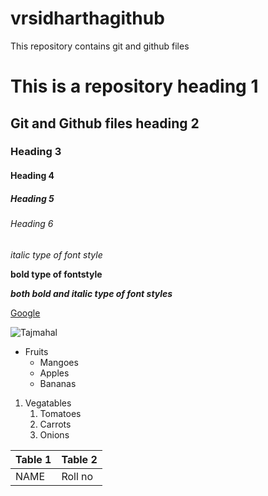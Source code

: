 # vrsidharthagithub
This repository contains git and github files

# This is a repository heading 1
## Git and Github files heading 2
### Heading 3
#### Heading 4  
##### Heading 5
###### Heading 6

*italic type of font style*

**bold type of fontstyle**

***both bold and italic type of font styles***

[Google](www.google.com)

![Tajmahal](https://upload.wikimedia.org/wikipedia/commons/d/da/Taj-Mahal.jpg)

* Fruits
  * Mangoes
  * Apples
  * Bananas
 1. Vegatables
    1. Tomatoes
    2. Carrots
    3. Onions

Table 1 | Table 2
---------|---------
NAME|Roll no
